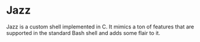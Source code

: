 # Jazz
Jazz is a custom shell implemented in C. It mimics a ton of features that are supported in the standard Bash shell and adds some flair to it. 
